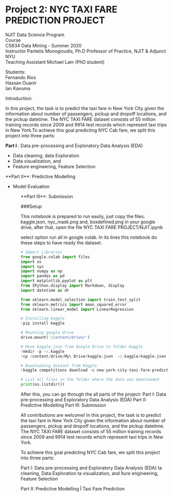 Project 2: NYC TAXI FARE PREDICTION PROJECT
===========================================

NJIT Data Science Program<br>
Course<br>
CS634 Data Mining - Summer 2020<br>
Instructor Pantelis Monogioudis, Ph.D Professor of Practice, NJIT & Adjunct NYU<br>
Teaching Assistant Michael Lam (PhD student)

Students:<br>Fernando Rios<br>Hassan Ouanir<br>Ian Kavuma

Introduction:

In this project, the task is to predict the taxi fare in New York City given the information about number of passengers, pickup and dropoff locations, and the pickup datetime. The NYC TAXI FARE dataset consists of 55 million training records since 2009 and 9914 test records which represent taxi trips in New York.To achieve this goal predicting NYC Cab fare, we split this project into three parts:

**Part I** : Data pre-processing and Exploratory Data Analysis (EDA)
<ul>
  <li>Data cleaning, data Exploration</li>
  <li>Data visualization, and</li>
  <li>Feature engineering, Feature Selection</li>
</ul>
**Part II**: Predictive Modelling
<ul>
  <li>Model Evaluation</li>
 <ul>
**Part III**: Submission


###Setup

This notebook is prepared to run easily, just copy the files:
kaggle.json, nyc_mask.png and, boxdefined.png in your google drive, after that, open the file NYC TAXI FARE PROJECT/NJIT.ipynb

select option run all in google colab. 
In its lines this notebook do these steps to have ready the dataset.

```python
# Import Libraries
from google.colab import files
import os
import sys
import numpy as np
import pandas as pd
import matplotlib.pyplot as plt
from IPython.display import Markdown, display
import datetime as dt

from sklearn.model_selection import train_test_split
from sklearn.metrics import mean_squared_error
from sklearn.linear_model import LinearRegression

# Installing kaggle
!pip install kaggle

# Mounting google drive
drive.mount('/content/drive/')

# Move kaggle.json from Google Drive to folder Kaggle
!mkdir -p ~/.kaggle
!cp /content/drive/My\ Drive/kaggle.json  ~/.kaggle/kaggle.json

# Downloading dataset from Kaggle
!kaggle competitions download -c new-york-city-taxi-fare-prediction

# List all files in the folder where the data was downloaded
print(os.listdir())

```

After this, you can go through the all parts of the project: 
Part I: Data pre-processing and Exploratory Data Analysis (EDA)
Part II: Predictive Modelling
Part III: Submission


All contributions are welcome!
In this project, the task is to predict the taxi fare in New York City given the information about number of passengers, pickup and dropoff locations, and the pickup datetime. The NYC TAXI FARE dataset consists of 55 million training records since 2009 and 9914 test records which represent taxi trips in New York.

To achieve this goal predicting NYC Cab fare, we split this project into three parts:

Part I: Data pre-processing and Exploratory Data Analysis (EDA)
ta cleaning, Data Exploration
ta visualization, and
Îture engineering, Feature Selection

Part II: Predictive Modelling
Î
Taxi Fare Prediction

